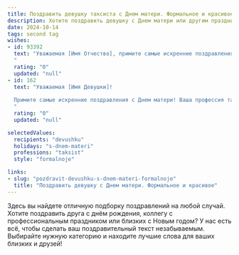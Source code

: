 ```yaml
---
title: Поздравить девушку таксиста с Днем матери. Формальное и красивое
description: Хотите поздравить девушку с Днем матери или другим праздником? Наш ИИ создаст незабываемое поздравление, а вы обязательно выделитесь среди других.  
date: 2024-10-14
tags: second tag
wishes:
- id: 93392
  text: "Уважаемая [Имя Отчество], примите самые искренние поздравления с Днём матери!  Ваш самоотверженный труд и забота – пример для всех. Желаем Вам крепкого здоровья, неиссякаемой энергии, семейного благополучия и дальнейших успехов в Вашей непростой, но столь важной профессии таксиста. Пусть каждый день приносит радость и удовлетворение от работы и общения с близкими людьми.
  "
  rating: "0"
  updated: "null"
- id: 162
  text: "Уважаемая [Имя Девушки]!
  
  Примите самые искренние поздравления с Днем матери! Ваша профессия таксиста требует невероятной ответственности, выносливости и силы духа. Но даже в таком динамичном ритме жизни вы находите время и силы для материнской заботы и любви. Желаем вам крепкого здоровья, семейного благополучия и успехов на дорогах. Пусть ваши будни будут наполнены радостью материнства, а каждый день приносит только положительные эмоции.
  "
  rating: "0"
  updated: "null"

selectedValues:
  recipients: "devushku"
  holidays: "s-dnem-materi"
  professions: "taksist"
  style: "formalnoje"

links:
- slug: "pozdravit-devushku-s-dnem-materi-formalnoje"
  title: "Поздравить девушку с Днем матери. Формальное и красивое"
---
```


Здесь вы найдете отличную подборку поздравлений на любой случай.
Хотите поздравить друга с днём рождения, коллегу с профессиональным праздником или близких с Новым годом? У нас есть всё, чтобы сделать ваш поздравительный текст незабываемым. Выбирайте нужную категорию и находите лучшие слова для ваших близких и друзей!
